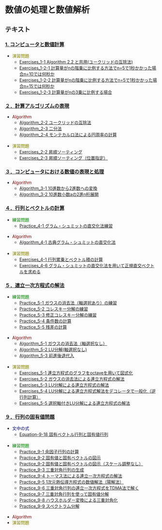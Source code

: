 # 数値の処理と数値解析
## テキスト
### [1. コンピュータと数値計算](Text/C.01)
* <font color="olive">演習問題</font>
	* [Exercises_1-1 Algorithm 2.2 と共用(ユークリッドの互除法)](Text/C.01/Exercises_1-1.py)
	* [Exercises_1-2-1 計算量がnの階乗に比例する方法でn=5で1秒かかった場合n=10では何秒か](Text/C.01/Exercises_1-2-1.py)
	* [Exercises_1-2-2 計算量がnの階乗に比例する方法でn=5で1秒かかった場合n=15では何秒か](Text/C.01/Exercises_1-2-2.py)
	* [Exercises_1-2-3 計算量がnの3乗に比例する場合](Text/C.01/Exercises_1-2-3.py)

### [２．計算アルゴリズムの表現](Text/C.02)
* <font color="maroon">Algorithm</font>
	* [Algorithm_2-2 ユークリッドの互除法](Text/C.02/Algorithm_2-2.py)
	* [Algorithm_2-3 二分法](Text/C.02/Algorithm_2-3.py)
	* [Algorithm_2-4 モンテカルロ法による円周率の計算](Text/C.02/Algorithm_2-4.py)
	<br>
* <font color="olive">演習問題</font>
	* [Exercises_2-2 昇順ソーティング](Text/C.02/Exercises_2-2.py)
	* [Exercises_2-3 昇順ソーティング（位置指定）](Text/C.02/Exercises_2-3.py)
	
### [３．コンピュータにおける数値の表現と処理](Text/C.03)
* <font color="maroon">Algorithm</font>
	* [Algorithm_3-1 10進数から2進数への変換](Text/C.03/Algorithm_3-1.py)
 	* [Algorithm_3-2 10進数小数aの2進n桁展開](Text/C.03/Algorithm_3-2.py)

### [４．行列とベクトルの計算](Text/C.04)
* <font color="green">練習問題</font>
	* [Practice_4-1 グラム・シュミットの直交化法練習](Text/C.04/Practice_4-1.py)
	<br>
* <font color="maroon">Algorithm</font>
	* [Algorithm_4-1 古典グラム・シュミットの直交化法](Text/C.04/Algorithm_4-1.py)
	<br>
* <font color="olive">演習問題</font>
	* [Exercises_4-1 行列累乗とベクトル積の計算](Text/C.04/Exercises_4-1.py)
	* [Exercises_4-6 グラム・シュミットの直交化法を用いて正規直交ベクトルを求める](Text/C.04/Exercises_4-6.py)
	
### [５．連立一次方程式の解法](Text/C.05)
* <font color="green">練習問題</font>
	* [Practice_5-1 ガウスの消去法（軸選択あり）の練習](Text/C.05/Practice_5-1.py)
	* [Practice_5-2 コレスキー分解の練習](Text/C.05/Practice_5-2.py)
	* [Practice_5-3 修正コレスキー分解の練習](Text/C.05/Practice_5-3.py)
	* [Practice_5-4 条件数の計算](Text/C.05/Practice_5-4.py)
	* [Practice_5-5 残差の計算](Text/C.05/Practice_5-5.py)
	<br>
* <font color="maroon">Algorithm</font>
	* [Algorithm_5-1 ガウスの消去法（軸選択なし）](Text/C.05/Algorithm_5-1.py)
	* [Algorithm_5-2 LU分解(軸選択なし)](Text/C.05/Algorithm_5-2.py)
	* [Algorithm_5-3 前進後退代入](Text/C.05/Algorithm_5-3.py)
	<br>
* <font color="olive">演習問題</font>
	* [Exercises_5-1 連立方程式のグラフをoctaveを用いて図式化](Text/C.05/Exercises_5-1.py)
	* [Exercises_5-2 ガウスの消去法による連立方程式の解法](Text/C.05/Exercises_5-2.py)
	* [Exercises_5-3 LU分解による連立方程式の解法](Text/C.05/Exercises_5-3.py)
	* [Exercises_5-4 LU分解による連立方程式解法をデコレータで一般化（逆行列計算）](Text/C.05/Exercises_5-4.py)
	* [Exercises_5-5 選択軸付きLU分解による連立方程式の解法](Text/C.05/Exercises_5-5.py)

### [９．行列の固有値問題](Text/C.09)
* <font color="navy">文中の式</font>
	* [Equation-9-18 固有ベクトル行列と固有値行列](Text/C.09/Equation_9-18.py)
	<br>
* <font color="green">練習問題</font>
	* [Practice_9-1 余因子行列の計算](Text/C.09/Practice_9-1.py)
	* [Practice_9-2 固有値と固有ベクトルの図示](Text/C.09/Practice_9-2.py)
	* [Practice_9-2 固有値と固有ベクトルの図示（スケール調整なし）](Text/C.09/Practice_9-2-scale.py)
	* [Practice_9-3 三重対角行列の生成](Text/C.09/Practice_9-3.py)
	* [Practice_9-4 トーマス法による連立一次方程式の解法](Text/C.09/Practice_9-4.py)
	* [Practice_9-5 1次元熱伝導方程式の数値解法（陽解法）](Text/C.09/Practice_9-5.py)
	* [Practice_9-6 三重対角行列の連立一次方程式をTDMA法で解く](Text/C.09/Practice_9-6.py)
	* [Practice_9-7 三重対角行列を使って固有値分解](Text/C.09/Practice_9-7.py)
	* [Practice_9-8 ハウスホルダー変換による三重対角化](Text/C.09/Practice_9-8.py)
	* [Practice_9-9 スペクトラム分解](Text/C.09/Practice_9-9.py)
	<br>
* <font color="maroon">Algorithm</font>
	<br>
* <font color="olive">演習問題</font>


